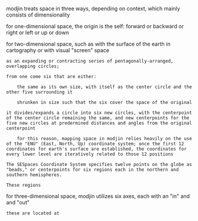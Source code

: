 modjin treats space in three ways, depending on context, which mainly consists of dimensionality

for one-dimensional space, the origin is the self:
    forward or backward or right or left or up or down

for two-dimensional space, such as with the surface of the earth in cartography or with visual "screen" space

    as an expanding or contracting series of pentagonally-arranged, overlapping circles; 
    
    from one come six that are either: 
        
        the same as its own size, with itself as the center circle and the other five surrounding it
        
        shrunken in size such that the six cover the space of the original

    it divides/expands a circle into six new circles, with the centerpoint of the center circle remaining the same, and new centerpoints for the five new circles at predermined distances and angles from the original centerpoint

        for this reason, mapping space in modjin relies heavily on the use of the "ENU" (East, North, Up) coordinate system; once the first 12 coordinates for earth's surface are established, the coordinates for every lower level are iteratively related to those 12 positions

    The SESpaces Coordinate System specifies twelve points on the globe as "beads," or centerpoints for six regions each in the northern and southern hemispheres. 

    These regions 
    
for three-dimensional space, modjin utilizes six axes, each with an "in" and and "out"

    these are located at 